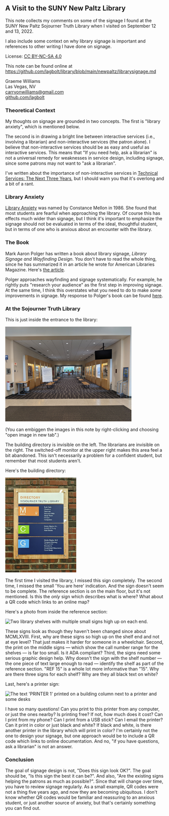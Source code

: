 ## A Visit to the SUNY New Paltz Library

This note collects my comments on some of the signage I found at the SUNY New Paltz Sojourner Truth Library when I visited on September 12 and 13, 2022.

I also include some context on why library signage is important and references to other writing I have done on signage.

License:   [CC BY-NC-SA 4.0](https://creativecommons.org/licenses/by-nc-sa/4.0/)

This note can be found online at https://github.com/lagbolt/library/blob/main/newpaltz/librarysignage.md

Graeme Williams  
Las Vegas, NV  
carryonwilliams@gmail.com  
[github.com/lagbolt](https://github.com/lagbolt)

### Theoretical Context

My thoughts on signage are grounded in two concepts.  The first is "library anxiety", which is mentioned below.

The second is in drawing a bright line between interactive services (i.e., involving a librarian) and non-interactive services (the patron alone).  I believe that non-interactive services should be as easy and useful as interactive services.  This means that "If you need help, ask a librarian" is not a universal remedy for weaknesses in service design, including signage, since some patrons may not want to "ask a librarian".

I've written about the importance of non-interactive services in [Technical Services: The Next Three Years](https://github.com/lagbolt/library/blob/main/TechServices.md), but I should warn you that it's overlong and a bit of a rant.

### Library Anxiety

[Library Anxiety](https://en.wikipedia.org/wiki/Library_anxiety) was named by Constance Mellon in 1986.  She found that most students are fearful when approaching the library.  Of course this has effects much wider than signage, but I think it's important to emphasize the signage should not be evaluated in terms of the ideal, thoughtful student, but in terms of one who is anxious about an encounter with the library.

### The Book

Mark Aaron Polger has written a book about library signage, *Library Signage and Wayfinding Design*.  You don't have to read the whole thing, since he has summarized it in an article he wrote for American Libraries Magazine.  Here's [the article](https://americanlibrariesmagazine.org/2022/09/01/show-and-tell/).

Polger approaches wayfinding and signage systematically.  For example, he rightly puts "research your audience" as the first step in improving signage.  At the same time, I think this overstates what you need to do to make *some* improvements in signage.  My response to Polger's book can be found [here](https://github.com/lagbolt/library/blob/main/Polgerbookreview.md).

### At the Sojourner Truth Library

This is just inside the entrance to the library:

<img src="images\libraryentrance.jpg" alt="An empty hallway lit well by large windows at the end" height="300" />

(You can embiggen the images in this note by right-clicking and choosing "open image in new tab".)

The building directory is invisible on the left.  The librarians are invisible on the right.  The switched-off monitor at the upper right makes this area feel a bit abandoned.  This isn't necessarily a problem for a confident student, but remember that most students aren't.

Here's the building directory:

<img src="images\librarydirectory.jpg" alt="A sign listing what's on each floor of the library.  There's a small 'You are here' indication at the top." height="300" />

The first time I visited the library, I missed this sign completely.  The second time, I missed the small 'You are here' indication.  And the sign doesn't seem to be complete.  The reference section is on the main floor, but it's not mentioned. Is this the *only* sign which describes what is where?  What about a QR code which links to an online map?

Here's a photo from inside the reference section:

<img src="images\shelfendinreference.jpg" alt="Two library shelves with multiple small signs high up on each end." height="300" />

These signs look as though they haven't been changed since about MCMLXVIII.  First, why are these signs so high up on the shelf end and not at eye level?  That just makes it harder for someone in a wheelchair.  Second, the print on the middle signs — which show the call number range for the shelves — is far too small.  Is it ADA compliant?  Third, the signs need some serious graphic design help.  Why doesn't the sign with the shelf number —  the one piece of text large enough to read —  identify the shelf as part of the reference section.  "REF 15" is a whole lot more informative than "15".  Why are there three signs for each shelf?  Why are they all black text on white?
                                                                                                             
Last, here's a printer sign:

<img src="images\printersign.jpg" alt="The text 'PRINTER 1' printed on a building column next to a printer and some desks" height="300" />

I have so many questions!  Can you print to this printer from any computer, or just the ones nearby?  Is printing free?  If not, how much does it cost?  Can I print from my phone?  Can I print from a USB stick?  Can I email the printer?  Can it print in color or just black and white?  If black and white, is there another printer in the library which will print in color?  I'm certainly not the one to design your signage, but one approach would be to include a QR code which links to online documentation.  And no, "if you have questions, ask a librarian" is not an answer.

### Conclusion

The goal of signage design is not, "Does this sign look OK?".  The goal should be, "Is this sign the best it can be?".  And also, "Are the existing signs helping the patrons as much as possible?".  Since that will change over time, you have to review signage regularly.  As a small example, QR codes were not a thing five years ago, and now they are becoming ubiquitous.  I don't know whether QR codes would be familiar and reassuring to an anxious student, or just another source of anxiety, but that's certainly something you can find out.
